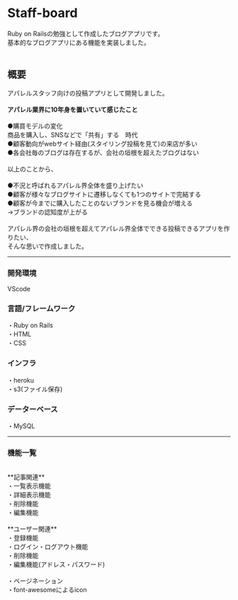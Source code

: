 # Staff-board

Ruby on Railsの勉強として作成したブログアプリです。<br> 
基本的なブログアプリにある機能を実装しました。<br>
<br>
## 概要<br> 
アパレルスタッフ向けの投稿アプリとして開発しました。<br>
<br>
**アパレル業界に10年身を置いていて感じたこと** <br> 
<br>
●購買モデルの変化<br>
商品を購入し、SNSなどで「共有」する　時代<br>
●顧客動向がwebサイト経由(スタイリング投稿を見て)の来店が多い<br>
●各会社毎のブログは存在するが、会社の垣根を超えたブログはない<br>
<br>
以上のことから、<br>
<br>
●不況と呼ばれるアパレル界全体を盛り上げたい<br>
●顧客が様々なブログサイトに遷移しなくても1つのサイトで完結する<br>
●顧客が今までに購入したことのないブランドを見る機会が増える<br>
→ブランドの認知度が上がる<br>
<br>
アパレル界の会社の垣根を超えてアパレル界全体でできる投稿できるアプリを作りたい、<br>
そんな思いで作成しました。<br>

---------- ----------

### 開発環境
VScode
<br>
### 言語/フレームワーク 
・Ruby on Rails<br>
・HTML<br>
・CSS
<br>
### インフラ 
・heroku<br>
・s3(ファイル保存)
### データーベース
・MySQL

---------- ----------

### 機能一覧
<br>
**記事関連** 
<br>
・一覧表示機能<br>
・詳細表示機能<br>
・削除機能<br>
・編集機能
<br>
<br>
**ユーザー関連** 
<br>
・登録機能<br>
・ログイン・ログアウト機能<br>
・削除機能<br>
・編集機能(アドレス・パスワード)
<br>
<br>
・ページネーション<br>
・font-awesomeによるicon
